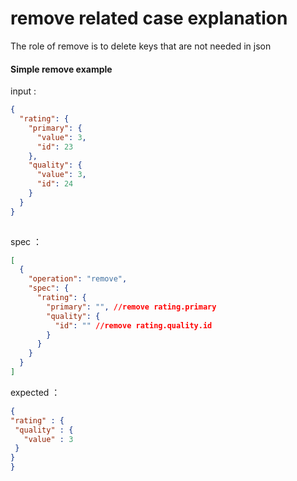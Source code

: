 # remove related case explanation  
The role of remove is to delete keys that are not needed in json  
#### Simple remove example

input :
```json
{
  "rating": {
    "primary": {
      "value": 3,
      "id": 23
    },
    "quality": {
      "value": 3,
      "id": 24
    }
  }
}
   
 ```
spec ：
```json
[
  {
    "operation": "remove",
    "spec": {
      "rating": {
        "primary": "", //remove rating.primary
        "quality": {
          "id": "" //remove rating.quality.id
        }
      }
    }
  }
]
 ```  
 
 expected ：
   ```json
{
  "rating" : {
    "quality" : {
      "value" : 3
    }
  }
}
  ```
